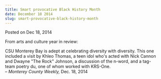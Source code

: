 ```yaml
---
title: Smart provocative Black History Month
date: December 18 2014
slug: smart-provocative-black-history-month
---
```





<span class="date">Posted on Dec 18, 2014    </span>
<p>From arts and culture year in review:</p>
<p>CSU Monterey Bay is adept at celebrating diversity with
diversity. This one included a visit by Khleo Thomas, a teen idol
who&apos;s acted with Nick Cannon and Dwayne &quot;The Rock&quot; Johnson, a
discussion of the n-word, and a tag-team poetry du, one of whom
worked with KRS-One.<br>
&#x2013; <em>Monterey County Weekly,</em> Dec. 18, 2014</br></p>





